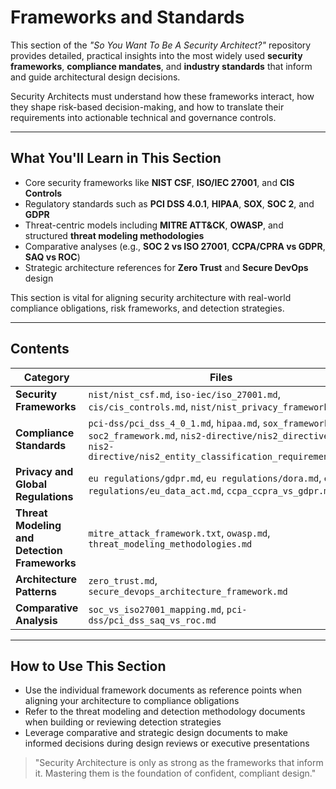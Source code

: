 # Frameworks and Standards

This section of the _"So You Want To Be A Security Architect?"_ repository provides detailed, practical insights into the most widely used **security frameworks**, **compliance mandates**, and **industry standards** that inform and guide architectural design decisions.

Security Architects must understand how these frameworks interact, how they shape risk-based decision-making, and how to translate their requirements into actionable technical and governance controls.

---

## What You'll Learn in This Section
- Core security frameworks like **NIST CSF**, **ISO/IEC 27001**, and **CIS Controls**
- Regulatory standards such as **PCI DSS 4.0.1**, **HIPAA**, **SOX**, **SOC 2**, and **GDPR**
- Threat-centric models including **MITRE ATT&CK**, **OWASP**, and structured **threat modeling methodologies**
- Comparative analyses (e.g., **SOC 2 vs ISO 27001**, **CCPA/CPRA vs GDPR**, **SAQ vs ROC**)
- Strategic architecture references for **Zero Trust** and **Secure DevOps** design

This section is vital for aligning security architecture with real-world compliance obligations, risk frameworks, and detection strategies.

---

## Contents

| Category | Files |
|---------|-------|
| **Security Frameworks** | `nist/nist_csf.md`, `iso-iec/iso_27001.md`, `cis/cis_controls.md`, `nist/nist_privacy_framework.md` |
| **Compliance Standards** | `pci-dss/pci_dss_4_0_1.md`, `hipaa.md`, `sox_framework.md`, `soc2_framework.md`, `nis2-directive/nis2_directive.md`, `nis2-directive/nis2_entity_classification_requirements.md` |
| **Privacy and Global Regulations** | `eu regulations/gdpr.md`, `eu regulations/dora.md`, `eu regulations/eu_data_act.md`, `ccpa_ccpra_vs_gdpr.md` |
| **Threat Modeling and Detection Frameworks** | `mitre_attack_framework.txt`, `owasp.md`, `threat_modeling_methodologies.md` |
| **Architecture Patterns** | `zero_trust.md`, `secure_devops_architecture_framework.md` |
| **Comparative Analysis** | `soc_vs_iso27001_mapping.md`, `pci-dss/pci_dss_saq_vs_roc.md` |

---

## How to Use This Section
- Use the individual framework documents as reference points when aligning your architecture to compliance obligations
- Refer to the threat modeling and detection methodology documents when building or reviewing detection strategies
- Leverage comparative and strategic design documents to make informed decisions during design reviews or executive presentations

> "Security Architecture is only as strong as the frameworks that inform it. Mastering them is the foundation of confident, compliant design."

